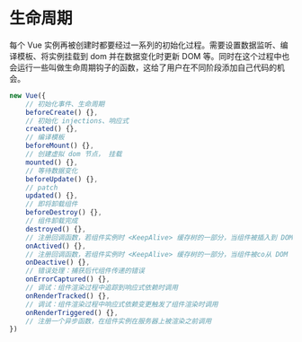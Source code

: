 # 生命周期
每个 Vue 实例再被创建时都要经过一系列的初始化过程。需要设置数据监听、编译模板、将实例挂载到 dom 并在数据变化时更新 DOM 等。同时在这个过程中也会运行一些叫做生命周期钩子的函数，这给了用户在不同阶段添加自己代码的机会。
~~~javascript
new Vue({
    // 初始化事件、生命周期
    beforeCreate() {},
    // 初始化 injections、响应式
    created() {},
    // 编译模板
    beforeMount() {},
    // 创建虚拟 dom 节点， 挂载
    mounted() {},
    // 等待数据变化
    beforeUpdate() {},
    // patch
    updated() {},
    // 即将卸载组件
    beforeDestroy() {},
    // 组件卸载完成
    destroyed() {},
    // 注册回调函数，若组件实例时 <KeepAlive> 缓存树的一部分，当组件被插入到 DOM 中时被调用
    onActived() {},
    // 注册回调函数，若组件实例时 <KeepAlive> 缓存树的一部分，当组件被co从 DOM 中移除时被调用
    onDeactive() {},
    // 错误处理：捕获后代组件传递的错误
    onErrorCaptured() {},
    // 调试：组件渲染过程中追踪到响应式依赖时调用
    onRenderTracked() {},
    // 调试：组件渲染过程中响应式依赖变更触发了组件渲染时调用
    onRenderTriggered() {},
    // 注册一个异步函数，在组件实例在服务器上被渲染之前调用
}) 
~~~

